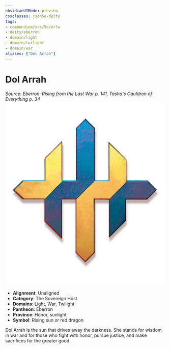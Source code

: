 ```yaml
---
obsidianUIMode: preview
cssclasses: json5e-deity
tags:
- compendium/src/5e/erlw
- deity/eberron
- domain/light
- domain/twilight
- domain/war
aliases: ["Dol Arrah"]
---
```

# Dol Arrah
*Source: Eberron: Rising from the Last War p. 141, Tasha's Cauldron of Everything p. 34* 
![The Sovereign Host](https://raw.githubusercontent.com/5etools-mirror-3/5etools-img/main/deities/ERLW/The%20Sovereign%20Host.webp#symbol)

- **Alignment**: Unaligned
- **Category**: The Sovereign Host
- **Domains**: Light, War, Twilight
- **Pantheon**: Eberron
- **Province**: Honor, sunlight
- **Symbol**: Rising sun *or* red dragon

Dol Arrah is the sun that drives away the darkness. She stands for wisdom in war and for those who fight with honor, pursue justice, and make sacrifices for the greater good.